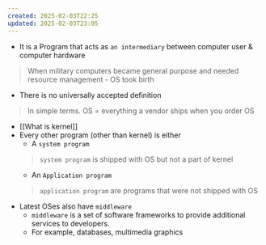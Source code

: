 ```yaml
---
created: 2025-02-03T22:25
updated: 2025-02-03T23:05
---
```

- It is a Program that acts as `an intermediary` between computer user & computer hardware
> When military computers became general purpose and needed resource management - OS took birth
- There is no universally accepted definition
> In simple terms. OS = everything a vendor ships when you order OS
- [[What is kernel]]
- Every other program (other than kernel) is either
	* A `system program` 
	> `system program` is shipped with OS but not a part of kernel
	* An `Application program`
	>`application program` are programs that were not shipped with OS
* Latest OSes also have `middleware`
	* `middleware` is a set of software frameworks to provide additional services to developers.
	* For example, databases, multimedia graphics



